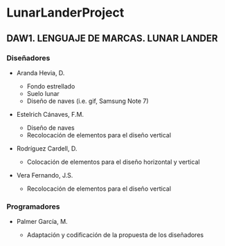 
# LunarLanderProject

## DAW1. LENGUAJE DE MARCAS. LUNAR LANDER

### Diseñadores

+ Aranda Hevia, D.

  + Fondo estrellado
  + Suelo lunar
  + Diseño de naves (i.e. gif, Samsung Note 7)
  
  
+ Estelrich Cánaves, F.M.

  + Diseño de naves
  + Recolocación de elementos para el diseño vertical
  
  
+ Rodríguez Cardell, D.

  + Colocación de elementos para el diseño horizontal y vertical

+ Vera Fernando, J.S.

  + Recolocación de elementos para el diseño vertical


### Programadores

+ Palmer García, M.

  + Adaptación y codificación de la propuesta de los diseñadores


